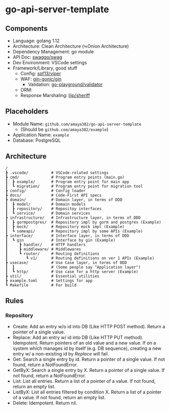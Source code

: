 # go-api-server-template

## Components
* Language: golang 1.12
* Architecture: Clean Architecture (≒Onion Architecture)
* Dependency Management: go module
* API Doc: [swaggo/swag](https://github.com/swaggo/swag)
* Dev Environment: VSCode settings
* Framework/Library, good stuff
    * Config: [spf13/viper](https://github.com/spf13/viper)
    * WAF: [gin-gonic/gin](https://github.com/gin-gonic/gin)
        * Validation: [go-playground/validator](https://github.com/go-playground/validator)
    * ORM: []()
    * Response Marshaling: [liip/sheriff](https://github.com/liip/sheriff)


## Placeholders
* Module Name: `github.com/amaya382/go-api-server-template`
    * (Should be `github.com/amaya382/example`)
* Application Name: `example`
* Database: PostgreSQL


## Architecture
```
/
┣ .vscode/          # VSCode-related settings
┣ cmd/              # Program entry points (main.go)
┃  ┣ example/       # Program entry point for main app
┃  ┗ migration/     # Program entry point for migration tool
┣ config/           # Config loader
┣ docs/             # Code-First API specs
┣ domain/           # Domain layer, in terms of DDD
┃  ┣ model/         # Domain models
┃  ┣ repository/    # Repositoy interfaces
┃  ┗ service/       # Domain services
┣ infrastructure/   # Infrastructure layer, in terms of DDD
┃  ┣ gormpostgres/  # Repository impl by gorm and postgres (Example)
┃  ┣ mock/          # Repository mock impl (Example)
┃  ┗ someapi/       # Repository impl by some APIs (Example)
┣ interface/        # Interface layer, in terms of DDD
┃  ┗ gin            # Interface by gin (Example)
┃     ┣ handler/    # HTTP handlers
┃     ┣ middleware/ # Middlewares
┃     ┗ router/     # Routing definitions
┃        ┗ v1/      # Routing definitions on ver 1 APIs (Example)
┣ usecase/          # Use Case layer, in terms of DDD
┃  ┃                # (Some people say "Application layer")
┃  ┗ http/          # Use case for a http server (Example)
┣ util/             # Essential utilities
┣ example.toml      # Settings for app
┗ Makefile          # For build
```

## Rules
### Repository
* Create: Add an entry w/o id into DB (Like HTTP POST method). Return a pointer of a single value.
* Replace: Add an entry w/ id into DB (Like HTTP PUT method). Idempotent. Return pointers of an old value and a new value. If on a system which manages id by itself (e.g. DB sequence), creating a new entry w/ a non-existing id by *Replace* will fail.
* Get: Search a single entry by id. Return a pointer of a single value. If not found, return a NotFoundError.
* GetByX: Search a single entry by X. Return a pointer of a single value. If not found, return a NotFoundError.
* List: List all entries. Return a list of a pointer of a value. If not found, return an empty list.
* ListByX: List all entries filtered by condition X. Return a list of a pointer of a value. If not found, return an empty list.
* Delete: Idempotent. Return nil.
